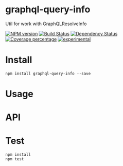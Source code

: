 # graphql-query-info

Util for work with GraphQLResolveInfo

[![NPM version][npm-image]][npm-url] [![Build Status][travis-image]][travis-url] [![Dependency Status][daviddm-image]][daviddm-url] [![Coverage percentage][coveralls-image]][coveralls-url]
[![experimental](http://badges.github.io/stability-badges/dist/experimental.svg)](http://github.com/badges/stability-badges)

# Install

    npm install graphql-query-info --save

# Usage



# API



# Test

    npm install
    npm test

[npm-image]: https://badge.fury.io/js/graphql-query-info.svg
[npm-url]: https://npmjs.org/package/graphql-query-info
[travis-image]: https://travis-ci.org/arvitaly/graphql-query-info.svg?branch=master
[travis-url]: https://travis-ci.org/arvitaly/graphql-query-info
[daviddm-image]: https://david-dm.org/arvitaly/graphql-query-info.svg?theme=shields.io
[daviddm-url]: https://david-dm.org/arvitaly/graphql-query-info
[coveralls-image]: https://coveralls.io/repos/arvitaly/graphql-query-info/badge.svg
[coveralls-url]: https://coveralls.io/r/arvitaly/graphql-query-info